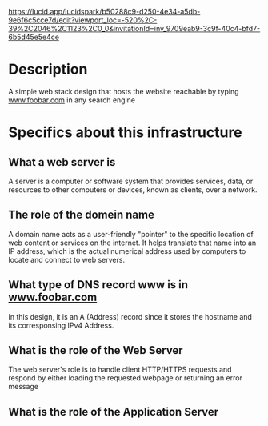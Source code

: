 https://lucid.app/lucidspark/b50288c9-d250-4e34-a5db-9e6f6c5cce7d/edit?viewport_loc=-520%2C-39%2C2046%2C1123%2C0_0&invitationId=inv_9709eab9-3c9f-40c4-bfd7-6b5d45e5e4ce

# Description
A simple web stack design that hosts the website reachable by typing www.foobar.com in any search engine

# Specifics about this infrastructure

## What a web server is
A server is a computer or software system that provides services, data, or resources to other computers or devices, known as clients, over a network.

## The role of the domein name
A domain name acts as a user-friendly "pointer" to the specific location of web content or services on the internet. It helps translate that name into an IP address, which is the actual numerical address used by computers to locate and connect to web servers.

## What type of DNS record www is in www.foobar.com
In this design, it is an A (Address) record since it stores the hostname and its corresponsing IPv4 Address.

## What is the role of the Web Server
The web server's role is to handle client HTTP/HTTPS requests and respond by either loading the requested webpage or returning an error message

## What is the role of the Application Server
